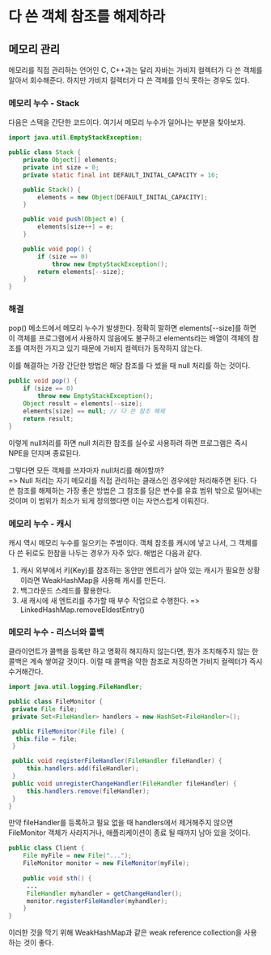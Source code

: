 # 다 쓴 객체 참조를 해제하라
## 메모리 관리
메모리를 직접 관리하는 언어인 C, C++과는 달리 자바는 가비지 컬렉터가 다 쓴 객체를 알아서 회수해준다. 하지만 가비지 컬렉터가 다 쓴 객체를 인식 못하는 경우도 있다.

### 메모리 누수 - Stack
다음은 스택을 간단한 코드이다. 여기서 메모리 누수가 일어나는 부분을 찾아보자.
~~~java
import java.util.EmptyStackException;

public class Stack {
    private Object[] elements;
    private int size = 0;
    private static final int DEFAULT_INITAL_CAPACITY = 16;

    public Stack() {
        elements = new Object[DEFAULT_INITAL_CAPACITY];
    }

    public void push(Object e) {
        elements[size++] = e;
    }

    public void pop() {
        if (size == 0)
            throw new EmptyStackException();
        return elements[--size];
    }
}
~~~

### 해결
pop() 메소드에서 메모리 누수가 발생한다. 정확히 말하면 elements[--size]를 하면 이 객체를 프로그램에서 사용하지 않음에도 불구하고 elements라는 배열이 
객체의 참조를 여저힌 가지고 있기 때문에 가비지 컬렉터가 동작하지 않는다. 

이를 해결하는 가장 간단한 방법은 해당 참조를 다 썼을 때 null 처리를 하는 것이다.
~~~java
public void pop() {
    if (size == 0)
        throw new EmptyStackException();
    Object result = elements[--size];
    elements[size] == null; // 다 쓴 참조 해제
    return result;
}
~~~
이렇게 null처리를 하면 null 처리한 참조를 실수로 사용하려 하면 프로그램은 즉시 NPE을 던지며 종료된다. 

그렇다면 모든 객체를 쓰자마자 null처리를 해야할까? <br>
=> Null 처리는 자기 메모리를 직접 관리하는 클래스인 경우에만 처리해주면 된다. 다 쓴 참조를 해제하는 가장 좋은 방법은 그 참조를 담은 변수를 유효 범위 밖으로 밀어내는 것이며 
이 범위가 최소가 되게 정의했다면 이는 자연스럽게 이뤄진다.

### 메모리 누수 - 캐시
캐시 역시 메모리 누수를 일으키는 주범이다. 객체 참조를 캐시에 넣고 나서, 그 객체를 다 쓴 뒤로도 한참을 나두는 경우가 자주 있다. 해법은 다음과 같다.
1. 캐시 외부에서 키(Key)를 참조하는 동안만 엔트리가 살아 있는 캐시가 필요한 상황이라면 WeakHashMap을 사용해 캐시를 만든다. 
2. 백그라운드 스레드를 활용한다.
3. 새 캐시에 새 엔트리를 추가할 때 부수 작업으로 수행한다. 
 => LinkedHashMap.removeEldestEntry()

### 메모리 누수 - 리스너와 콜백
클라이언트가 콜백을 등록만 하고 명확히 해지하지 않는다면, 뭔가 조치해주지 않는 한 콜백은 계속 쌓여갈 것이다. 이럴 때 콜백을 약한 참조로 저장하면 가비지 컬렉터가 즉시 수거해간다.
~~~java
import java.util.logging.FileHandler;

public class FileMonitor {
 private File file;
 private Set<FileHandler> handlers = new HashSet<FileHandler>();

 public FileMonitor(File file) {
  this.file = file;
 }

 public void registerFileHandler(FileHandler fileHandler) {
     this.handlers.add(fileHandler);
 }
 public void unregisterChangeHandler(FileHandler fileHandler) {
     this.handlers.remove(fileHandler);
 }
}
~~~

만약 fileHandler를 등록하고 필요 없을 때 handlers에서 제거해주지 않으면 FileMonitor 객체가 사라지거나, 애플리케이션이 종료 될 때까지 남아 있을 것이다.
~~~java
public class Client {
    File myFile = new File("...");
    FileMonitor monitor = new FileMonitor(myFile);
    
    public void sth() {
     ...
     FileHandler myhandler = getChangeHandler();
     monitor.registerFileHandler(myhandler); 
    }
}
~~~

이러한 것을 막기 위해 WeakHashMap과 같은 weak reference collection을 사용하는 것이 좋다. 